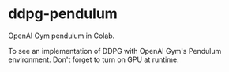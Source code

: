 # ddpg-pendulum
OpenAI Gym pendulum in Colab.

To see an implementation of DDPG with OpenAI Gym's Pendulum environment. Don't forget to turn on GPU at runtime.

